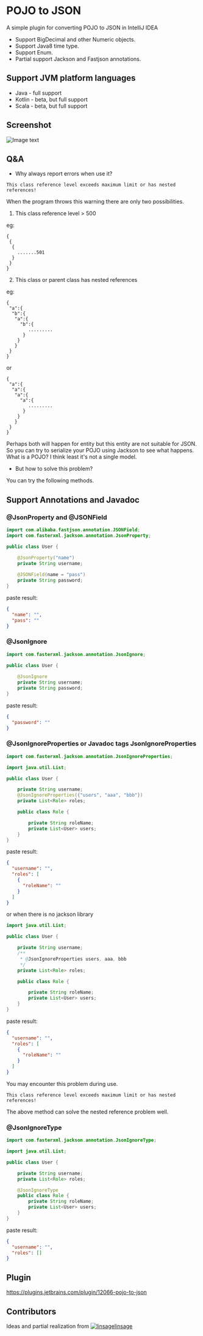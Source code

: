 <!-- Plugin description -->

# POJO to JSON

A simple plugin for converting POJO to JSON in IntelliJ IDEA

- Support BigDecimal and other Numeric objects.
- Support Java8 time type.
- Support Enum.
- Partial support Jackson and Fastjson annotations.

## Support JVM platform languages

- Java - full support
- Kotlin - beta, but full support
- Scala - beta, but full support

## Screenshot

![Image text](https://raw.githubusercontent.com/organics2016/pojo2json/master/screenshot/pojo2json.gif)

## Q&A

- Why always report errors when use it?
```
This class reference level exceeds maximum limit or has nested references!
```
When the program throws this warning there are only two possibilities.

1. This class reference level > 500 

eg:
```
{
 {
  {
    .......501
  }
 }
}
```
2. This class or parent class has nested references

eg:
```
{
 "a":{
  "b":{
   "a":{
     "b":{
        .........
      }
    }
   }
 }
}
```
or
```
{
 "a":{
  "a":{
   "a":{
     "a":{
        .........
      }
    }
   }
 }
}
```
Perhaps both will happen for entity but this entity are not suitable for JSON.<br>
So you can try to serialize your POJO using Jackson to see what happens.<br>
What is a POJO? I think least it's not a single model.

- But how to solve this problem?

You can try the following methods.

## Support Annotations and Javadoc

### @JsonProperty and @JSONField

```java
import com.alibaba.fastjson.annotation.JSONField;
import com.fasterxml.jackson.annotation.JsonProperty;

public class User {

    @JsonProperty("name")
    private String username;
    
    @JSONField(name = "pass")
    private String password;
}
```
paste result:
```json
{
  "name": "",
  "pass": ""
}
```

### @JsonIgnore

```java
import com.fasterxml.jackson.annotation.JsonIgnore;

public class User {
    
    @JsonIgnore
    private String username;
    private String password;
}
```
paste result:
```json
{
  "password": ""
}
```

### @JsonIgnoreProperties or Javadoc tags JsonIgnoreProperties

```java
import com.fasterxml.jackson.annotation.JsonIgnoreProperties;

import java.util.List;

public class User {

    private String username;
    @JsonIgnoreProperties({"users", "aaa", "bbb"})
    private List<Role> roles;

    public class Role {

        private String roleName;
        private List<User> users;
    }
}
```
paste result:
```json
{
  "username": "",
  "roles": [
    {
      "roleName": ""
    }
  ]
}
```
or when there is no jackson library

```java
import java.util.List;

public class User {

    private String username;
    /**
     * @JsonIgnoreProperties users, aaa, bbb
     */
    private List<Role> roles;

    public class Role {

        private String roleName;
        private List<User> users;
    }
}
```
paste result:
```json
{
  "username": "",
  "roles": [
    {
      "roleName": ""
    }
  ]
}
```

You may encounter this problem during use.
```
This class reference level exceeds maximum limit or has nested references!
```
The above method can solve the nested reference problem well.

### @JsonIgnoreType

```java
import com.fasterxml.jackson.annotation.JsonIgnoreType;

import java.util.List;

public class User {

    private String username;
    private List<Role> roles;

    @JsonIgnoreType
    public class Role {
        private String roleName;
        private List<User> users;
    }
}
```
paste result:
```json
{
  "username": "",
  "roles": []
}
```


## Plugin

https://plugins.jetbrains.com/plugin/12066-pojo-to-json

<!-- Plugin description end -->

## Contributors

Ideas and partial realization from
[![linsage](https://avatars.githubusercontent.com/u/12984934?s=28)linsage](https://github.com/linsage)